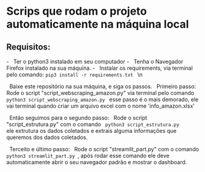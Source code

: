  <h1> Scrips que rodam o projeto automaticamente na máquina local </h1>

<h2> Requisitos: </h2>
- &nbsp; Ter o python3 instalado em seu computador  
- &nbsp; Tenha o Navegador Firefox instalado na sua máquina.  
- &nbsp; Instalar os requirements, via terminal pelo comando: <code>pip3 install -r requirements.txt </code>  \n

&nbsp; Baixe este repositório na sua máquina, e siga os passos.
&nbsp; Primeiro passo: 
&nbsp; Rode o script "script_webscraping_amazon.py" via terminal pelo comando <code> python3 script_webscraping_amazon.py </code>
esse passo é o mais demorado, ele vai terminal quando criar um arquivo excel com o nome 'info_amazon.xlsx'
 
&nbsp; Então seguimos para o segundo passo:
&nbsp; Rode o script "script_estrutura.py" com o comando <code> python3 script_estrutura.py </code> ele extrutura os dados coletados e extrais alguma informações que queremos dos dados coletados.
 
&nbsp; Terceito e último passo:
&nbsp; Rode o script "streamlit_part.py" com o comando <code> python3 streamlit_part.py </code>, após rodar esse comando ele deve automaticamente abrir o seu navegador padrão e mostrar o dashboard.
